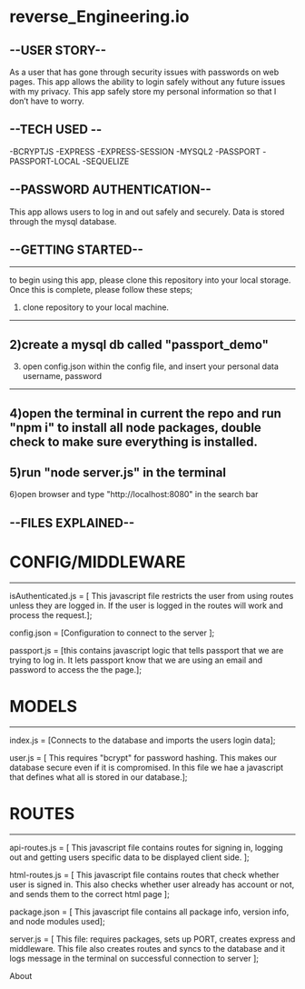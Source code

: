 # reverse_Engineering.io

## --USER STORY--

As a user that has gone through security issues with passwords on web pages. This app allows the ability to login safely without any future issues with my privacy. This app safely store my personal information so that I don’t have to worry.  

## --TECH USED --

-BCRYPTJS -EXPRESS -EXPRESS-SESSION -MYSQL2 -PASSPORT -PASSPORT-LOCAL -SEQUELIZE

## --PASSWORD AUTHENTICATION--

This app allows users to log in and out safely and securely. Data is stored through the mysql database.   



## --GETTING STARTED--
___________________________________________________
to begin using this app, please clone this repository into your local storage. Once this is complete, please follow these steps;

1) clone repository to your local machine.
-----
2)create a mysql db called "passport_demo"
-----
3) open config.json within the config file, and insert your personal data username, password 
-----
4)open the terminal in current the repo and run "npm i" to install all node packages, double check to make sure everything is installed. 
-----
5)run "node server.js" in the terminal 
------
6)open browser and type "http://localhost:8080" in the search bar 


## --FILES EXPLAINED--

# CONFIG/MIDDLEWARE
______________________________________________________________

isAuthenticated.js = [ 
    This javascript file restricts the user from using routes unless they are logged in. If the user is logged in the routes will work and process the request.];

config.json = [Configuration to connect to the server ];

passport.js = [this contains javascript logic that tells passport that we are trying to log in. It lets passport know that we are using an email and password to access the the page.];

# MODELS 
____________________________________

index.js = [Connects to the database and imports the users login data];

user.js = [ This requires "bcrypt" for password hashing. This makes our database secure even if it is compromised. In this file we hae a javascript that defines what all is stored in our database.];

# ROUTES
___________________________________

api-routes.js = [ This javascript file contains routes for signing in, logging out and getting users specific data to be displayed client side. ];

html-routes.js = [ This javascript file contains routes that check whether user is signed in. This also checks whether user already has account or not, and sends them to the correct html page ];

package.json = [ This javascript file contains all package info, version info, and node modules used];

server.js = [ This file: requires packages, sets up PORT, creates express and middleware. This file also creates routes and syncs to the database and it logs message in the terminal on successful connection to server ];

About